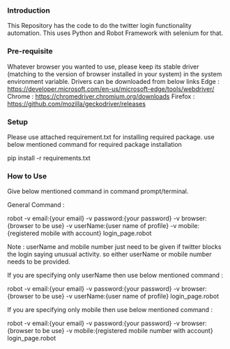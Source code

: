 ### Introduction
This Repository has the code to do the twitter login functionality automation.
This uses Python and Robot Framework with selenium for that.

### Pre-requisite
Whatever browser you wanted to use, please keep its stable driver (matching to the version of browser installed in your system) in the system environment variable. Drivers can be downloaded from below links
Edge : https://developer.microsoft.com/en-us/microsoft-edge/tools/webdriver/
Chrome : https://chromedriver.chromium.org/downloads
Firefox : https://github.com/mozilla/geckodriver/releases

### Setup
Please use attached requirement.txt for installing required package.
use below mentioned command for required package installation 

pip install -r requirements.txt

### How to Use
Give below mentioned command in command prompt/terminal.

General Command :

robot -v email:{your email} -v password:{your password} -v browser:{browser to be use} -v userName:{user name of profile} -v mobile:{registered mobile with account} login_page.robot

Note : userName and mobile number just need to be given if twitter blocks the login saying unusual activity. so either userName or mobile number needs to be provided.

If you are specifying only userName then use below mentioned command :

robot -v email:{your email} -v password:{your password} -v browser:{browser to be use} -v userName:{user name of profile} login_page.robot

If you are specifying only mobile then use below mentioned command :

robot -v email:{your email} -v password:{your password} -v browser:{browser to be use} -v mobile:{registered mobile number with account} login_page.robot
